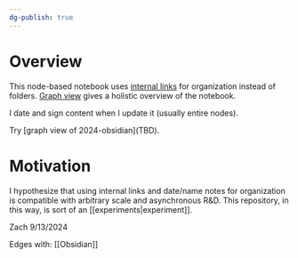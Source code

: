 ```yaml
---
dg-publish: true
---
```

# Overview
This node-based notebook uses [internal links](https://help.obsidian.md/Linking+notes+and+files/Internal+links) for organization instead of folders. [Graph view](https://help.obsidian.md/Plugins/Graph+view) gives a holistic overview of the notebook.

I date and sign content when I update it (usually entire nodes).

Try \[graph view of 2024-obsidian](TBD).

# Motivation
I hypothesize that using internal links and date/name notes for organization is compatible with arbitrary scale and asynchronous R&D. This repository, in this way, is sort of an [[experiments|experiment]].

Zach 9/13/2024

Edges with:
[[Obsidian]]